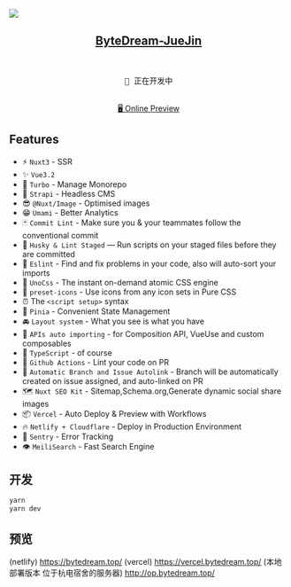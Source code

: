 ![](https://picxyxsw.oss-cn-hangzhou.aliyuncs.com/20230116155200.png)


<h2 align="center">
<a href="https://github.com/MarleneJiang/ByteDream-JueJin">ByteDream-JueJin</a>
</h2><br>

<pre align="center">
🧪 正在开发中
</pre>

<p align="center">
<br>
<a href="https://bytedream.top/">🖥 Online Preview</a>
</p>

## Features

- ⚡️ `Nuxt3` - SSR
- ✨ `Vue3.2`
- 💨 `Turbo` - Manage Monorepo
- 💎 `Strapi` - Headless CMS
- 😎 `@Nuxt/Image` - Optimised images
- 😁 `Umami` - Better Analytics
- 🃏 `Commit Lint` -  Make sure you & your teammates follow the conventional commit
- 💖 `Husky & Lint Staged` — Run scripts on your staged files before they are committed
- 📏 `Eslint` - Find and fix problems in your code, also will auto-sort your imports
- 🐶 `UnoCss` - The instant on-demand atomic CSS engine
- 🤖 `preset-icons` - Use icons from any icon sets in Pure CSS
- ⏰ The `<script setup>` syntax
- 🍍 `Pinia` - Convenient State Management
- 🚘 `Layout system` - What you see is what you have
- 🎨 `APIs auto importing` - for Composition API, VueUse and custom composables
- 🦾 `TypeScript` - of course
- 👷 `Github Actions` - Lint your code on PR
- 👀 `Automatic Branch and Issue Autolink` - Branch will be automatically created on issue assigned, and auto-linked on PR
- 🗺 `Nuxt SEO Kit` - Sitemap,Schema.org,Generate dynamic social share images
- 📦 `Vercel` - Auto Deploy & Preview with Workflows
- 🔥 `Netlify + Cloudflare` - Deploy in Production Environment
- 👀 `Sentry` - Error Tracking
- 👁️ `MeiliSearch` - Fast Search Engine

## 开发

```bash
yarn
yarn dev
```

## 预览

(netlify) <https://bytedream.top/>
(vercel) <https://vercel.bytedream.top/>
(本地部署版本 位于杭电宿舍的服务器) <http://op.bytedream.top/>